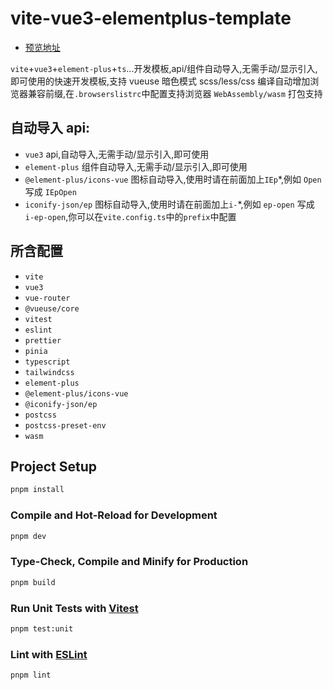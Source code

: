 # vite-vue3-elementplus-template

- [预览地址](https://mxyhi.github.io/vue3-element-plus-template/)

`vite`+`vue3`+`element-plus`+`ts`...开发模板,api/组件自动导入,无需手动/显示引入,即可使用的快速开发模板,支持 vueuse 暗色模式
scss/less/css 编译自动增加浏览器兼容前缀,在`.browserslistrc`中配置支持浏览器
`WebAssembly/wasm` 打包支持

## 自动导入 api:

- `vue3`
  api,自动导入,无需手动/显示引入,即可使用
- `element-plus`
  组件自动导入,无需手动/显示引入,即可使用
- `@element-plus/icons-vue`
  图标自动导入,使用时请在前面加上`IEp`\*,例如 `Open` 写成 `IEpOpen`
- `iconify-json/ep`
  图标自动导入,使用时请在前面加上`i-`\*,例如 `ep-open` 写成 `i-ep-open`,你可以在`vite.config.ts`中的`prefix`中配置

## 所含配置

- `vite`
- `vue3`
- `vue-router`
- `@vueuse/core`
- `vitest`
- `eslint`
- `prettier`
- `pinia`
- `typescript`
- `tailwindcss`
- `element-plus`
- `@element-plus/icons-vue`
- `@iconify-json/ep`
- `postcss`
- `postcss-preset-env`
- `wasm`

## Project Setup

```sh
pnpm install
```

### Compile and Hot-Reload for Development

```sh
pnpm dev
```

### Type-Check, Compile and Minify for Production

```sh
pnpm build
```

### Run Unit Tests with [Vitest](https://vitest.dev/)

```sh
pnpm test:unit
```

### Lint with [ESLint](https://eslint.org/)

```sh
pnpm lint
```
